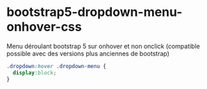 # bootstrap5-dropdown-menu-onhover-css
Menu déroulant bootstrap 5 sur onhover et non onclick (compatible possible avec des versions plus anciennes de bootstrap)

```css
.dropdown:hover .dropdown-menu {
  display:block;
}
```
